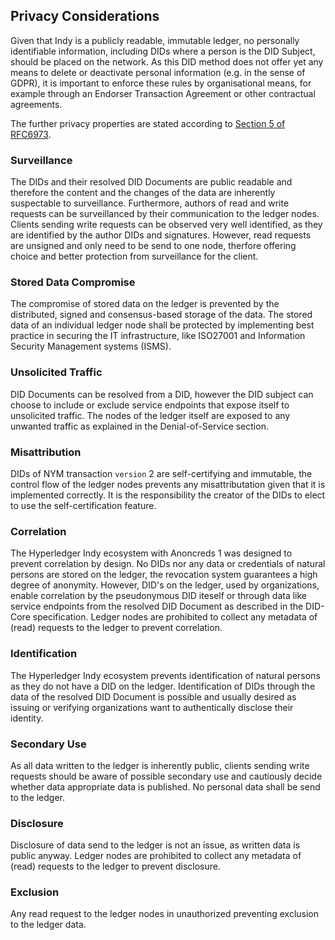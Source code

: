 

## Privacy Considerations

Given that Indy is a publicly readable, immutable ledger, no personally identifiable information, including DIDs where a person is the DID Subject, should be placed on the network. As this DID method does not offer yet any means to delete or deactivate personal information (e.g. in the sense of GDPR), it is important to enforce these rules by organisational means, for example through an Endorser Transaction Agreement or other contractual agreements.

The further privacy properties are stated according to [Section 5 of RFC6973](https://tools.ietf.org/html/rfc6973#section-5).

### Surveillance
The DIDs and their resolved DID Documents are  public readable and therefore the content and the changes of the data are inherently suspectable to surveillance.
Furthermore, authors of read and write requests can be surveillanced by their communication to the ledger nodes. Clients sending write requests can be observed very well identified, as they are identified by the author DIDs and signatures. However, read requests are unsigned and only need to be send to one node, therfore offering choice and better protection from surveillance for the client.

### Stored Data Compromise
The compromise of stored data on the ledger is prevented by the distributed, signed and consensus-based storage of the data. The stored data of an individual ledger node shall be protected by implementing best practice in securing the IT infrastructure, like ISO27001 and Information Security Management systems (ISMS).

### Unsolicited Traffic
DID Documents can be resolved from a DID, however the DID subject can choose to include or exclude service endpoints that expose itself to unsolicited traffic. The nodes of the ledger itself are exposed to any unwanted traffic as explained in the Denial-of-Service section.

### Misattribution
DIDs of NYM transaction `version` 2 are self-certifying and immutable, the control flow of the ledger nodes prevents any misattributation given that it is implemented correctly. It is the responsibility the creator of the DIDs to elect to use the self-certification feature.

### Correlation
The Hyperledger Indy ecosystem with Anoncreds 1 was designed to prevent correlation by design. No DIDs nor any data or credentials of natural persons are stored on the ledger, the revocation system guarantees a high degree of anonymity.
However, DID's on the ledger, used by organizations, enable correlation by the pseudonymous DID iteself or through data like service endpoints from the resolved DID Document as described in the DID-Core specification. Ledger nodes are prohibited to collect any metadata of (read) requests to the ledger to prevent correlation.

### Identification
The Hyperledger Indy ecosystem prevents identification of natural persons as they do not have a DID on the ledger. Identification of DIDs through the data of the resolved DID Document is possible and usually desired as issuing or verifying organizations want to authentically disclose their identity.

### Secondary Use
As all data written to the ledger is inherently public, clients sending write requests should be aware of possible secondary use and cautiously decide whether data appropriate data is published. No personal data shall be send to the ledger.

### Disclosure
Disclosure of data send to the ledger is not an issue, as written data is public anyway. Ledger nodes are prohibited to collect any metadata of (read) requests to the ledger to prevent disclosure.

### Exclusion
Any read request to the ledger nodes in unauthorized preventing exclusion to the ledger data.

